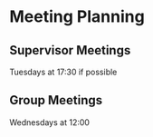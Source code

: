 # Meeting Planning

## Supervisor Meetings
Tuesdays at 17:30 if possible

## Group Meetings
Wednesdays at 12:00
